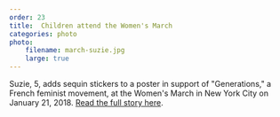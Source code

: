 ```yaml
---
order: 23
title:  Children attend the Women's March
categories: photo
photo:
    filename: march-suzie.jpg
    large: true
---
```


Suzie, 5, adds sequin stickers to a poster in support of "Generations," a French feminist movement, at the Women's March in New York City on January 21, 2018. [Read the full story here](http://nycitylens.com/2018/01/united-they-stood/).